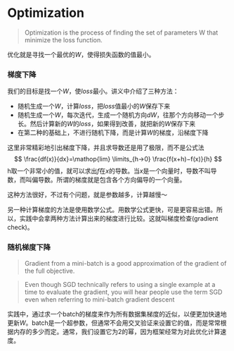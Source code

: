 # Optimization
> Optimization is the process of finding the set of parameters W that minimize the loss function.

优化就是寻找一个最优的$W$，使得损失函数的值最小。

### 梯度下降
我们的目标是找一个$W$，使$loss$最小。讲义中介绍了三种方法：
+ 随机生成一个$W$，计算$loss$，把$loss$值最小的$W$保存下来
+ 随机生成一个$W$，每次迭代，生成一个随机方向$dW$，往那个方向移动一个步长。然后计算新的$W$的$loss$，如果得到改善，就把新的$W$保存下来
+ 在第二种的基础上，不进行随机下降，而是计算$W$的梯度，沿梯度下降
  
这里非常精彩地引出梯度下降，并且求导数还是用了极限，而不是公式法
$$
\frac{df(x)}{dx}=\mathop{lim} \limits_{h→0} \frac{f(x+h)−f(x)}{h}
$$
h取一个非常小的值，就可以求出$f$在$x$的导数。当$x$是一个向量时，导数不叫导数，而叫偏导数。所谓的梯度就是包含各个方向偏导的一个向量。

这种方法很好，不过有个问题，就是参数越多，计算越慢～

另一种计算梯度的方法是使用数学公式。用数学公式更快，可是更容易出错。所以，实践中会拿两种方法计算出来的梯度进行比较。这就叫梯度检查(gradient check)。

### 随机梯度下降

> Gradient from a mini-batch is a good approximation of the gradient of the full objective.

> Even though SGD technically refers to using a single example at a time to evaluate the gradient, you will hear people use the term SGD even when referring to mini-batch gradient descent

实践中，通过求一个batch的梯度来作为所有数据集梯度的近似，以便更加快速地更新$W$。batch是一个超参数，但通常不会用交叉验证来设置它的值，而是常常根据内存的多少而定。通常，我们设置它为2的幂，因为框架经常为对此优化计算速度。